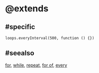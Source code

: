 # @extends

## #specific

```cards
loops.everyInterval(500, function () {})
```

## #seealso

[for](/blocks/loops/for), 
[while](/blocks/loops/while), 
[repeat](/blocks/loops/repeat), 
[for of](/blocks/loops/for-of),
[every](/reference/loops/every)